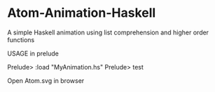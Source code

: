 # Atom-Animation-Haskell
A simple Haskell animation using list comprehension and higher order functions

USAGE in prelude

Prelude> :load "MyAnimation.hs"
Prelude> test

Open Atom.svg in browser
